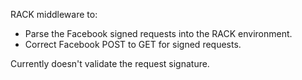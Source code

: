 RACK middleware to:

* Parse the Facebook signed requests into the RACK environment.
* Correct Facebook POST to GET for signed requests.

Currently doesn't validate the request signature.
